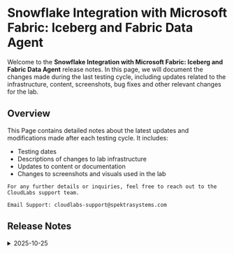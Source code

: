 # Snowflake Integration with Microsoft Fabric: Iceberg and Fabric Data Agent

Welcome to the **Snowflake Integration with Microsoft Fabric: Iceberg and Fabric Data Agent** release notes. In this page, we will document the changes made during the last testing cycle, including updates related to the infrastructure, content, screenshots, bug fixes and other relevant changes for the lab.

## Overview

This Page contains detailed notes about the latest updates and modifications made after each testing cycle. It includes:

- Testing dates
- Descriptions of changes to lab infrastructure
- Updates to content or documentation
- Changes to screenshots and visuals used in the lab

`For any further details or inquiries, feel free to reach out to the CloudLabs support team.`

 `Email Support: cloudlabs-support@spektrasystems.com`

## Release Notes

 <details>
  <summary>2025-10-25</summary>

### Summary of Changes

Updated the lab by including the latest, clearer UI screenshots and refining the instructions to enhance clarity, accuracy, and ensure a seamless learning experience. 

### Infrastructure Changes

N/A

### Content Changes

N/A

### Screenshot Updates

- **Updated UI Screenshots**: Replaced outdated and blurry screenshots with new ones to align with the latest user interface.

### Testing Notes

- **Testing Date**: 2025-10-23

### Testing Scope 

Conducted end-to-end validation and prerequisite verification.
</details>






